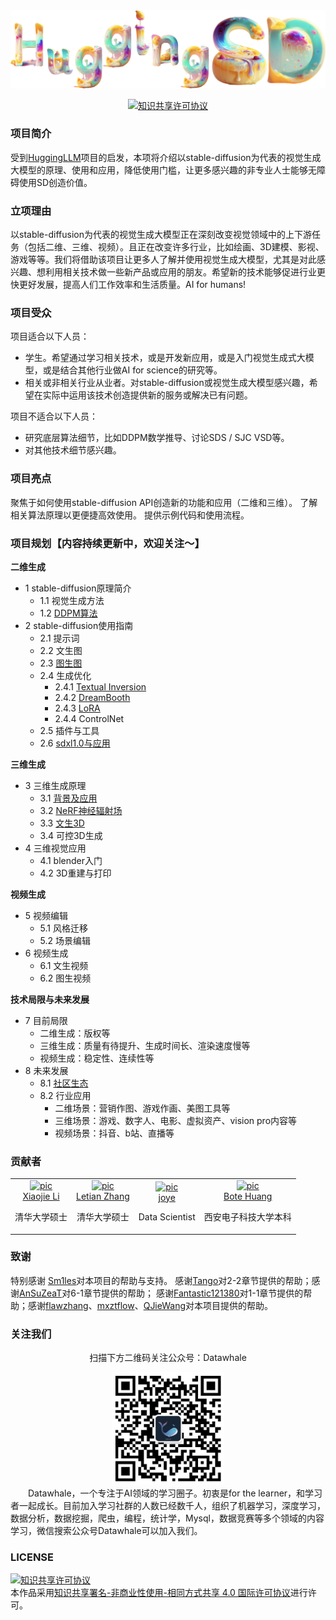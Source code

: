 <div align="center">
<img  src="./resource/huggingsd.png" width="1000">
</div>

<p align="center">
    <!-- license badge -->
    <a rel="license" href="http://creativecommons.org/licenses/by-nc-sa/4.0/"><img alt="知识共享许可协议" style="border-width:0" src="https://img.shields.io/badge/license-CC%20BY--NC--SA%204.0-lightgrey" />
    </a>
</p>

### 项目简介

受到[HuggingLLM](https://github.com/datawhalechina/hugging-llm)项目的启发，本项将介绍以stable-diffusion为代表的视觉生成大模型的原理、使用和应用，降低使用门槛，让更多感兴趣的非专业人士能够无障碍使用SD创造价值。

### 立项理由

以stable-diffusion为代表的视觉生成大模型正在深刻改变视觉领域中的上下游任务（包括二维、三维、视频）。且正在改变许多行业，比如绘画、3D建模、影视、游戏等等。我们将借助该项目让更多人了解并使用视觉生成大模型，尤其是对此感兴趣、想利用相关技术做一些新产品或应用的朋友。希望新的技术能够促进行业更快更好发展，提高人们工作效率和生活质量。AI for humans!

### 项目受众

项目适合以下人员：

- 学生。希望通过学习相关技术，或是开发新应用，或是入门视觉生成式大模型，或是结合其他行业做AI for science的研究等。
- 相关或非相关行业从业者。对stable-diffusion或视觉生成大模型感兴趣，希望在实际中运用该技术创造提供新的服务或解决已有问题。

项目不适合以下人员：

- 研究底层算法细节，比如DDPM数学推导、讨论SDS / SJC VSD等。
- 对其他技术细节感兴趣。

### 项目亮点

聚焦于如何使用stable-diffusion API创造新的功能和应用（二维和三维）。
了解相关算法原理以更便捷高效使用。
提供示例代码和使用流程。

### 项目规划【内容持续更新中，欢迎关注～】

**二维生成**
- 1 stable-diffusion原理简介
    - 1.1 视觉生成方法
    - 1.2 [DDPM算法](./content/1-2%20DDPM算法.ipynb)
- 2 stable-diffusion使用指南
    - 2.1 提示词
    - 2.2 文生图
    - 2.3 [图生图](./content/2-3%20图生图.ipynb)
    - 2.4 生成优化
      - 2.4.1 [Textual Inversion](./content/2-4-1%20Textural%20Inversion.ipynb)
      - 2.4.2 [DreamBooth](./content/2-4-2%20DreamBooth.ipynb)
      - 2.4.3 [LoRA](./content/2-4-3%20LoRA.ipynb)
      - 2.4.4 ControlNet
    - 2.5 插件与工具
    - 2.6 [sdxl1.0与应用](./content/2-6%20sdxl1.0与应用.ipynb)


**三维生成**
- 3 三维生成原理
    - 3.1 [背景及应用](./content/3-1%20背景及应用.md)
    - 3.2 [NeRF神经辐射场](./content/3-2%20NeRF神经辐射场.ipynb)
    - 3.3 [文生3D](./content/3-3%20文生3D.md)
    - 3.4 可控3D生成
- 4 三维视觉应用
    - 4.1 blender入门
    - 4.2 3D重建与打印

**视频生成**
- 5 视频编辑
    - 5.1 风格迁移
    - 5.2 场景编辑
- 6 视频生成
    - 6.1 文生视频
    - 6.2 图生视频

**技术局限与未来发展**
- 7 目前局限
  - 二维生成：版权等
  - 三维生成：质量有待提升、生成时间长、渲染速度慢等
  - 视频生成：稳定性、连续性等
- 8 未来发展
  - 8.1 [社区生态](./content/8-1%20社区生态.md)
  - 8.2 行业应用
      - 二维场景：营销作图、游戏作画、美图工具等
      - 三维场景：游戏、数字人、电影、虚拟资产、vision pro内容等
      - 视频场景：抖音、b站、直播等

### 贡献者
<table border="0" >
  <tbody>
    <tr align="center" >
      <td>
         <a href="https://github.com/xjli360"><img width="70" height="70" src="https://github.com/xjli360.png?s=40" alt="pic"></a><br>
         <a href="https://github.com/xjli360">Xiaojie Li</a> 
         <p>清华大学硕士</p>
      </td>
      <td>
         <a href="https://github.com/guanidine"><img width="70" height="70" src="https://github.com/guanidine.png?s=40" alt="pic"></a><br>
         <a href="https://github.com/guanidine">Letian Zhang</a>
         <p>清华大学硕士</p>
      </td>
      <td>
         <a href="https://github.com/joyenjoye"><img width="70" height="70" src="https://github.com/joyenjoye.png?s=40" alt="pic"></a><br>
         <a href="https://github.com/joyenjoye">joye</a> 
        <p>Data Scientist</p>
      </td>
      <td>
         <a href="https://github.com/KashiwaByte"><img width="70" height="70" src="https://github.com/KashiwaByte.png?s=40" alt="pic"></a><br>
         <a href="https://github.com/KashiwaByte">Bote Huang</a>
         <p>西安电子科技大学本科</p>
      </td>
    </tr>
  </tbody>
</table>


### 致谢
特别感谢 [Sm1les](https://github.com/Sm1les)对本项目的帮助与支持。
感谢[Tango](https://github.com/it-worker-club)对2-2章节提供的帮助；感谢[AnSuZeaT](https://github.com/AnSuZeaT)对6-1章节提供的帮助；
感谢[Fantastic121380](https://github.com/Fantastic121380)对1-1章节提供的帮助；感谢[flawzhang](https://github.com/flawzhang)、[mxztflow](https://github.com/mxztflow)、[QJieWang](https://github.com/QJieWang)对本项目提供的帮助。

### 关注我们

<div align=center>
<p>扫描下方二维码关注公众号：Datawhale</p>
<img src="resource/qrcode.jpeg" width = "180" height = "180">
</div>
&emsp;&emsp;Datawhale，一个专注于AI领域的学习圈子。初衷是for the learner，和学习者一起成长。目前加入学习社群的人数已经数千人，组织了机器学习，深度学习，数据分析，数据挖掘，爬虫，编程，统计学，Mysql，数据竞赛等多个领域的内容学习，微信搜索公众号Datawhale可以加入我们。

### LICENSE
<a rel="license" href="http://creativecommons.org/licenses/by-nc-sa/4.0/"><img alt="知识共享许可协议" style="border-width:0" src="https://img.shields.io/badge/license-CC%20BY--NC--SA%204.0-lightgrey" /></a><br />本作品采用<a rel="license" href="http://creativecommons.org/licenses/by-nc-sa/4.0/">知识共享署名-非商业性使用-相同方式共享 4.0 国际许可协议</a>进行许可。

